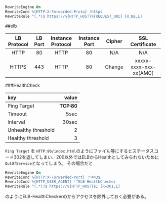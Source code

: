 
```apache
RewriteEngine On
RewriteCond %{HTTP:X-Forwarded-Proto} !https
RewriteRule ^(.*)$ https://%{HTTP_HOST}%{REQUEST_URI} [R,NE,L]
```


##elb


| LB Protocol | LB Port | Instance Protocol | Instance Port | Cipher |     SSL Certificate    |
|:-----------:|:-------:|:-----------------:|:-------------:|:------:|:----------------------:|
|     HTTP    |    80   |        HTTP       |       80      |   N/A  |           N/A          |
|    HTTPS    |   443   |        HTTP       |       80      | Change | xxxxx-xxxx-xxx-xx(AMC) |


###HealthCheck


| key | value|
|:-----------|------------:|
|     Ping Target     | **TCP:80** |
|       Timeout       |  5sec  |
|       Interval      |  30sec |
| Unhealthy threshold | 2      |
| Healthy threshold   | 3      |

`Ping Target` を `HTTP:80/index.html`のようにファイル等にするとステータスコード302を返してしまい、200以外ではELBからHealthとしてみられないために`OutOfService`となってしまう。
その場合だと

```apache
RewriteEngine On
RewriteCond %{HTTP:X-Forwarded-Port} !^443$
RewriteCond %{HTTP_USER_AGENT} !^ELB-HealthChecker
RewriteRule ^(.*)?$ https://%{HTTP_HOST}$1 [R=301,L]
```
のようにELB-HealthCheckerのからアクセスを除外しておく必要がある。
